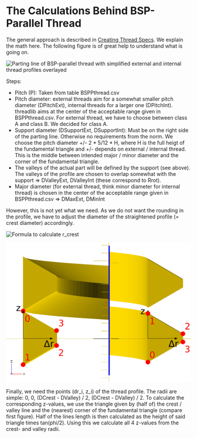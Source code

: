 # The Calculations Behind BSP-Parallel Thread

The general approach is described in [Creating Thread Specs](./CreatingThreadSpecs.md). We explain the math here. The following figure is of great help to understand what is going on.

![Parting line of BSP-parallel thread with simplified external and internal thread profiles overlayed](imgs/BSPthread.jpg)

Steps:

- Pitch (P): Taken from table BSPPthread.csv
- Pitch diameter: external threads aim for a somewhat smaller pitch diameter (DPitchExt), internal threads for a larger one (DPitchInt). threadlib aims at the center of the acceptable range given in BSPPthread.csv. For external thread, we have to choose between class A and class B. We decided for class A.
- Support diameter (DSupportExt, DSupportInt): Must be on the right side of the parting line. Otherwise no requirements from the norm. We choose the pitch diameter +/- 2 * 5/12 * H, where H is the full heigt of the fundamental triangle and +/- depends on external / internal thread. This is the middle between intended major / minor diameter and the corner of the fundamental triangle.
- The valleys of the actual part will be defined by the support (see above). The valleys of the profile are chosen to overlap somewhat with the support => DValleyExt, DValleyInt (these correspond to Rrot).
- Major diameter (for external thread, think minor diameter for internal thread) is chosen in the center of the acceptable range given in BSPPthread.csv => DMaxExt, DMinInt


However, this is not yet what we need. As we do not want the rounding in the profile, we have to adjust the diameter of the straightened profile (= crest diameter) accordingly.

![Formula to calculate r_crest](https://quicklatex.com/cache3/38/ql_000121f710d4df1820cd5937b27b7838_l3.png)

![The 4 points of the thread profile in OpenSCADs x-y plane](imgs/ThreadProfile.png)

Finally, we need the points (dr_i, z_i) of the thread profile. The radii are
simple: 0, 0, (DCrest - DValley) / 2, (DCrest - DValley) / 2.  To calculate the corresponding z-values, we use the triangle given by (half of) the crest / valley line and the (nearest) corner of the fundamental triangle (compare first figure).  Half of the lines length is then calculated as the height of said triangle times tan(phi/2). Using this we calculate all 4 z-values from the crest- and valley radii.

